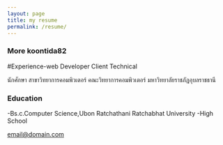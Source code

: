 ```yaml
---
layout: page
title: my resume
permalink: /resume/
---
```




### More koontida82

#Experience-web Developer Client Technical

นักศักษา สาขาวิทยาการคอมพิวเตอร์ คณะวิทยาการคอมพิวเตอร์ มหาวิทยาลัยราชภัฏอุบลราชธานี

### Education 
-Bs.c.Computer Science,Ubon Ratchathani
Ratchabhat University
-High School

[email@domain.com](mailto:email@domain.com)
